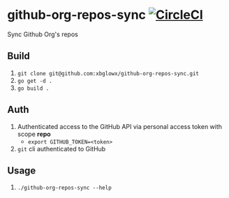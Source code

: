 # github-org-repos-sync [![CircleCI](https://circleci.com/gh/xbglowx/github-org-repos-sync.svg?style=svg)](https://circleci.com/gh/xbglowx/github-org-repos-sync)
Sync Github Org's repos

## Build
1. `git clone git@github.com:xbglowx/github-org-repos-sync.git`
1. `go get -d .`
1. `go build .`

## Auth
1. Authenticated access to the GitHub API via personal access token with scope **repo**
   * `export GITHUB_TOKEN=<token>`
1. `git` cli authenticated to GitHub

## Usage
1. `./github-org-repos-sync --help`
